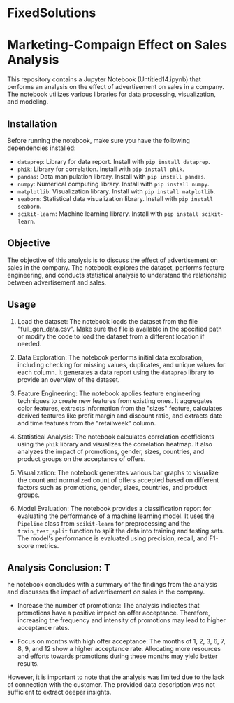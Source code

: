 # FixedSolutions
# Marketing-Compaign Effect on Sales Analysis

This repository contains a Jupyter Notebook (Untitled14.ipynb) that performs an analysis on the effect of advertisement on sales in a company. The notebook utilizes various libraries for data processing, visualization, and modeling.

## Installation

Before running the notebook, make sure you have the following dependencies installed:

- `dataprep`: Library for data report. Install with `pip install dataprep`.
- `phik`: Library for correlation. Install with `pip install phik`.
- `pandas`: Data manipulation library. Install with `pip install pandas`.
- `numpy`: Numerical computing library. Install with `pip install numpy`.
- `matplotlib`: Visualization library. Install with `pip install matplotlib`.
- `seaborn`: Statistical data visualization library. Install with `pip install seaborn`.
- `scikit-learn`: Machine learning library. Install with `pip install scikit-learn`.

## Objective

The objective of this analysis is to discuss the effect of advertisement on sales in the company. The notebook explores the dataset, performs feature engineering, and conducts statistical analysis to understand the relationship between advertisement and sales.

## Usage

1. Load the dataset: The notebook loads the dataset from the file "full_gen_data.csv". Make sure the file is available in the specified path or modify the code to load the dataset from a different location if needed.

2. Data Exploration: The notebook performs initial data exploration, including checking for missing values, duplicates, and unique values for each column. It generates a data report using the `dataprep` library to provide an overview of the dataset.

3. Feature Engineering: The notebook applies feature engineering techniques to create new features from existing ones. It aggregates color features, extracts information from the "sizes" feature, calculates derived features like profit margin and discount ratio, and extracts date and time features from the "retailweek" column.

4. Statistical Analysis: The notebook calculates correlation coefficients using the `phik` library and visualizes the correlation heatmap. It also analyzes the impact of promotions, gender, sizes, countries, and product groups on the acceptance of offers.

5. Visualization: The notebook generates various bar graphs to visualize the count and normalized count of offers accepted based on different factors such as promotions, gender, sizes, countries, and product groups.

6. Model Evaluation: The notebook provides a classification report for evaluating the performance of a machine learning model. It uses the `Pipeline` class from `scikit-learn` for preprocessing and the `train_test_split` function to split the data into training and testing sets. The model's performance is evaluated using precision, recall, and F1-score metrics.

## Analysis  Conclusion: T
he notebook concludes with a summary of the findings from the analysis and discusses the impact of advertisement on sales in the company.

- Increase the number of promotions: The analysis indicates that promotions have a positive impact on offer acceptance. Therefore, increasing the frequency and intensity of promotions may lead to higher acceptance rates.

- Focus on months with high offer acceptance: The months of 1, 2, 3, 6, 7, 8, 9, and 12 show a higher acceptance rate. Allocating more resources and efforts towards promotions during these months may yield better results.

However, it is important to note that the analysis was limited due to the lack of connection with the customer. The provided data description was not sufficient to extract deeper insights.
